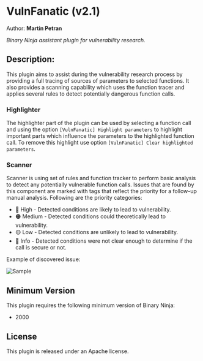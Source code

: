 
# VulnFanatic (v2.1)
Author: **Martin Petran**

_Binary Ninja assistant plugin for vulnerability research._

## Description:
This plugin aims to assist during the vulnerability research process by providing a full tracing of sources of parameters to selected functions. It also provides a scanning capability which uses the function tracer and applies several rules to detect potentially dangerous function calls. 

### Highlighter

The highlighter part of the plugin can be used by selecting a function call and using the option `[VulnFanatic] Highlight parameters` to highlight important parts which influence the parameters to the highlighted function call. To remove this highlight use option `[VulnFanatic] Clear highlighted parameters`.

### Scanner 

Scanner is using set of rules and function tracker to perform basic analysis to detect any potentially vulnerable function calls. Issues that are found by this component are marked with tags that reflect the priority for a follow-up manual analysis. Following are the priority categories:

* 🔴 High - Detected conditions are likely to lead to vulnerability.
* 🟠 Medium - Detected conditions could theoretically lead to vulnerability.
* 🟡 Low - Detected conditions are unlikely to lead to vulnerability.
* 🔵 Info - Detected conditions were not clear enough to determine if the call is secure or not.

Example of discovered issue:

![Sample](https://github.com/Martyx00/VulnFanatic/tree/master/static/sample.png "Sample")


## Minimum Version

This plugin requires the following minimum version of Binary Ninja:

 * 2000

## License

This plugin is released under an Apache license.
